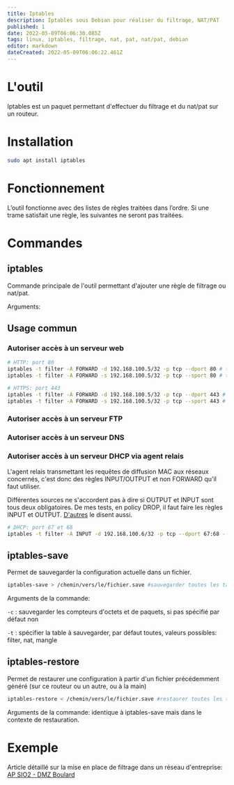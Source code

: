 ```yaml
---
title: Iptables
description: Iptables sous Debian pour réaliser du filtrage, NAT/PAT
published: 1
date: 2022-05-09T06:06:30.085Z
tags: linux, iptables, filtrage, nat, pat, nat/pat, debian
editor: markdown
dateCreated: 2022-05-09T06:06:22.461Z
---
```


# L'outil
Iptables est un paquet permettant d'effectuer du filtrage et du nat/pat sur un routeur.

# Installation
```bash
sudo apt install iptables   
```

# Fonctionnement
L’outil fonctionne avec des listes de règles traitées dans l’ordre. Si une trame satisfait une règle, les suivantes ne seront pas traitées.

# Commandes

## iptables
Commande principale de l'outil permettant d'ajouter une règle de filtrage ou nat/pat.

Arguments: 

## Usage commun
### Autoriser accès à un serveur web
```bash
# HTTP: port 80
iptables -t filter -A FORWARD -d 192.168.100.5/32 -p tcp --dport 80 # tout hôte -> serveur web
iptables -t filter -A FORWARD -s 192.168.100.5/32 -p tcp --sport 80 # tout hôte <- serveur web

# HTTPS: port 443
iptables -t filter -A FORWARD -d 192.168.100.5/32 -p tcp --dport 443 # tout hôte -> serveur web
iptables -t filter -A FORWARD -s 192.168.100.5/32 -p tcp --sport 443 # tout hôte <- serveur web
```
### Autoriser accès à un serveur FTP

### Autoriser accès à un serveur DNS

### Autoriser accès à un serveur DHCP via agent relais
L'agent relais transmettant les requêtes de diffusion MAC aux réseaux concernés, c'est donc des règles INPUT/OUTPUT et non FORWARD qu'il faut utiliser.

Différentes sources ne s'accordent pas à dire si OUTPUT et INPUT sont tous deux obligatoires. De mes tests, en policy DROP, il faut faire les règles INPUT et OUTPUT. [D'autres](https://serverfault.com/questions/191390/iptables-and-dhcp-questions#comment-168106) le disent aussi.

```bash
# DHCP: port 67 et 68
iptables -t filter -A INPUT -d 192.168.100.6/32 -p tcp --dport 67:68 --sport 67:68 # tout hôte -> serveur web
```

## iptables-save
Permet de sauvegarder la configuration actuelle dans un fichier.
```bash
iptables-save > /chemin/vers/le/fichier.save #sauvegarder toutes les tables
```
Arguments de la commande:

`-c` : sauvegarder  les compteurs d'octets et de paquets, si pas spécifié par défaut non

`-t` : spécifier la table à sauvegarder, par défaut toutes, valeurs possibles: filter, nat, mangle

## iptables-restore
Permet de restaurer une configuration à partir d'un fichier précédemment généré (sur ce routeur ou un autre, ou à la main)
```bash
iptables-restore < /chemin/vers/le/fichier.save #restaurer toutes les tables
```

Arguments de la commande: identique à iptables-save mais dans le contexte de restauration.


# Exemple
Article détaillé sur la mise en place de filtrage dans un réseau d'entreprise: [AP SIO2 - DMZ Boulard](https://clementgentil.fr/ap-sio2-mise-en-place-de-dmz-dans-le-reseau-boulard/)
